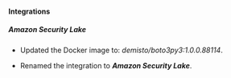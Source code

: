 
#### Integrations

##### Amazon Security Lake
- Updated the Docker image to: *demisto/boto3py3:1.0.0.88114*.

- Renamed the integration to ***Amazon Security Lake***.
